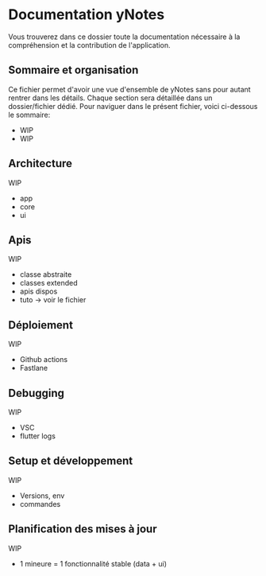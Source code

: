 # Documentation yNotes

Vous trouverez dans ce dossier toute la documentation nécessaire à la compréhension et la contribution de l'application.

## Sommaire et organisation

Ce fichier permet d'avoir une vue d'ensemble de yNotes sans pour autant rentrer dans les détails. Chaque section sera détaillée dans un dossier/fichier dédié. Pour naviguer dans le présent fichier, voici ci-dessous le sommaire:

- WIP
- WIP

## Architecture

WIP

- app
- core
- ui

## Apis

WIP

- classe abstraite
- classes extended
- apis dispos
- tuto -> voir le fichier

## Déploiement

WIP

- Github actions
- Fastlane

## Debugging

WIP

- VSC
- flutter logs

## Setup et développement

WIP

- Versions, env
- commandes

## Planification des mises à jour

WIP

- 1 mineure = 1 fonctionnalité stable (data + ui)